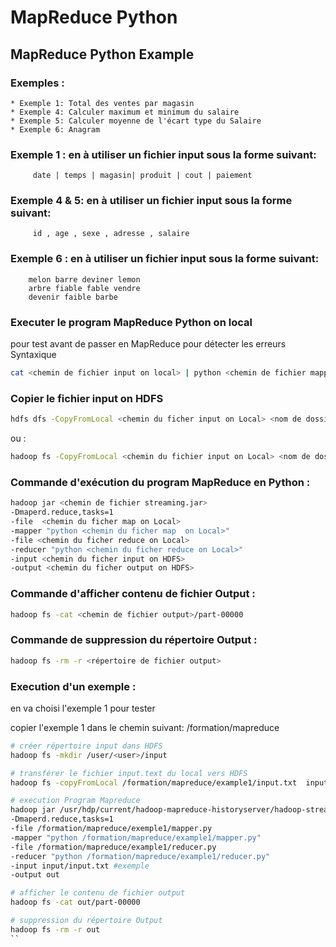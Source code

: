 # MapReduce Python
## MapReduce Python Example

### Exemples : 

	* Exemple 1: Total des ventes par magasin
	* Exemple 4: Calculer maximum et minimum du salaire
	* Exemple 5: Calculer moyenne de l'écart type du Salaire
	* Exemple 6: Anagram 

### Exemple 1 : en à utiliser un fichier input sous la forme suivant:

		 date | temps | magasin| produit | cout | paiement

### Exemple 4 & 5: en à utiliser un fichier input sous la forme suivant:   

		 id , age , sexe , adresse , salaire

### Exemple 6 : en à utiliser un fichier input sous la forme suivant:

		melon barre deviner lemon
		arbre fiable fable vendre
		devenir faible barbe

### Executer le program MapReduce Python on local
pour test avant de passer en MapReduce pour détecter les erreurs Syntaxique
```bash
cat <chemin de fichier input on local> | python <chemin de fichier mapper.py on local> | python <chemin de fichier reducer.py on local>
```
### Copier le fichier input on HDFS
```bash
hdfs dfs -CopyFromLocal <chemin du ficher input on Local> <nom de dossier de destination>
```
ou : 
```bash
hadoop fs -CopyFromLocal <chemin du fichier input on Local> <nom de dossier de destination>
```
### Commande d'exécution du program MapReduce en Python :

```bash
hadoop jar <chemin de fichier streaming.jar> 
-Dmaperd.reduce,tasks=1
-file  <chemin du ficher map on Local>
-mapper "python <chemin du ficher map  on Local>"
-file <chemin du ficher reduce on Local>
-reducer "python <chemin du ficher reduce on Local>"
-input <chemin du ficher input on HDFS>
-output <chemin du ficher output on HDFS>
```

### Commande d'afficher contenu de fichier Output :

```bash
hadoop fs -cat <chemin de fichier output>/part-00000 
```

### Commande de suppression du répertoire Output :

```bash
hadoop fs -rm -r <répertoire de fichier output>
```

### Execution d'un exemple :
en va choisi l'exemple 1 pour tester

copier l'exemple 1 dans le chemin suivant: /formation/mapreduce

```bash
# créer répertoire input dans HDFS
hadoop fs -mkdir /user/<user>/input
```

```bash
# transférer le fichier input.text du local vers HDFS
hadoop fs -copyFromLocal /formation/mapreduce/example1/input.txt  input/ 
```

```bash
# execution Program Mapreduce
hadoop jar /usr/hdp/current/hadoop-mapreduce-historyserver/hadoop-streaming.jar
-Dmaperd.reduce,tasks=1
-file /formation/mapreduce/exemple1/mapper.py
-mapper "python /formation/mapreduce/example1/mapper.py"
-file /formation/mapreduce/example1/reducer.py
-reducer "python /formation/mapreduce/example1/reducer.py"
-input input/input.txt #exemple
-output out
```

```bash
# afficher le contenu de fichier output
hadoop fs -cat out/part-00000 
```

```bash
# suppression du répertoire Output
hadoop fs -rm -r out
``
